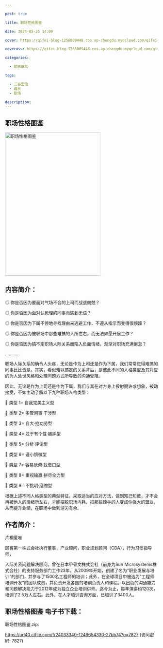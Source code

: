 ```yaml
---

post: true

title: 职场性格图鉴

date: 2024-05-25 14:09

cover: https://qifei-blog-1256009448.cos.ap-chengdu.myqcloud.com/qifei-blog/65fad14a9f345e8d0334147a.jpg

coveross: https://qifei-blog-1256009448.cos.ap-chengdu.myqcloud.com/qifei-blog/65fad14a9f345e8d0334147a.jpg

categories:

  - 励志成功

tags:

  - 三谷宏治
  - 成长
  - 职场

description:
---
```


##  职场性格图鉴

<img alt="职场性格图鉴 " class="aligncenter loading" data-was-processed="true" decoding="async" fetchpriority="high" height="471" src="https://qifei-blog-1256009448.cos.ap-chengdu.myqcloud.com/qifei-blog/65fad14a9f345e8d0334147a.jpg " style="cursor: zoom-in;" width="314"/>

## 内容简介：

◎ 你是否因为要面对气场不合的上司而战战兢兢？

◎ 你是否因为面对认死理的同事而感到无语？

◎ 你是否因为下属不停地寻找理由来逃避工作、不遵从指示而变得很烦躁？

◎ 你是否因为被职场中那些难搞的人所左右，而无法如愿开展工作？

◎ 你是否因为搞不定职场人际关系而陷入负面情绪，渐渐对职场充满倦怠？

…………

职场人际关系的确令人头疼，无论是作为上司还是作为下属，我们常常觉得难搞的同事比比皆是。其实，看似难以搞定的关系背后，是彼此不同的人格类型及其对应的为人处世风格和处理问题方式所导致的沟通受阻。

因此，无论是作为上司还是作为下属，我们与其在对方身上投射期许或想象，被动接受，不如主动了解以下九种职场人格类型：

 类型 1= 自我完美主义型

 类型 2= 多管闲事·干涉型

 类型 3= 自大·抢功劳型

 类型 4= 过于有个性·嫉妒型

 类型 5= 分析·评论型

 类型 6= 谨小慎微型

 类型 7= 容易厌倦·找借口型

 类型 8= 重视输赢·拼尽全力型

 类型 9= 不挑明·磨蹭型

根据上述不同人格类型的典型特征，采取适当的应对方法，做到知己知彼，才不会再被他人的情绪所左右，才能摆脱职场内耗，把那些棘手的人变成你强大的盟友，从而提升业绩，在职场中做到游刃有余。

## 作者简介：

片桐爱唯

顾客第一株式会社执行董事，产业顾问，职业规划顾问（CDA），行为习惯指导师，

人际关系问题解决顾问。曾在日本甲骨文株式会社（前身为Sun Microsystems株式会社）的支持服务部门工作23年。从2009年开始，创建了名为“职业发展与培训”的部门，并参与了1500名工程师的培训；此外，在全球项目中被选为”工程师培训开发”的团队成员，并负责开发各国的培训负责人和课程。以出色的沟通能力和问题解决能力于2012年成为独立企业培训讲师。迄今为止，每年演讲约120次，培训了2.5万人左右。此外，在人才培训咨询方面，已培训了3400人。

## 职场性格图鉴 电子书下载：



职场性格图鉴.zip: 

https://url40.ctfile.com/f/24033340-1249654330-27bb74?p=7827 (访问密码: 7827)

